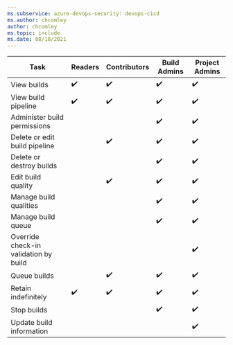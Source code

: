 ```yaml
---
ms.subservice: azure-devops-security: devops-cicd
ms.author: chcomley
author: chcomley
ms.topic: include
ms.date: 08/18/2021
---
```


<!--- Azure DevOps Server 2019 and 2020 Pipelines Build only 
 

-->
 


| Task                    | Readers | Contributors | Build Admins | Project Admins | 
|-------------------------|---------|--------------|--------------|----------------|
| View builds             | ✔️      |     ✔️      | ✔️           | ✔️            | 
| View build pipeline      | ✔️     | ✔️          | ✔️           | ✔️            | 
| Administer build permissions|     |              | ✔️           | ✔️            | 
| Delete or edit build pipeline|    |   ✔️         | ✔️           | ✔️            | 
| Delete or destroy builds |              |         | ✔️          | ✔️             | 
|Edit build quality        |              |  ✔️       | ✔️          | ✔️          | 
|Manage build qualities    |              |         |      ✔️        | ✔️          | 
|Manage build queue        |              |         | ✔️          | ✔️             | 
|Override check-in validation by build|              |         |             | ✔️  | 
|Queue builds              |              |     ✔️    | ✔️          | ✔️           | 
|Retain indefinitely       |        ✔️|   ✔️      |       ✔️       | ✔️            | 
|Stop builds               | ||✔️|✔️|
|Update build information ||||✔️|
